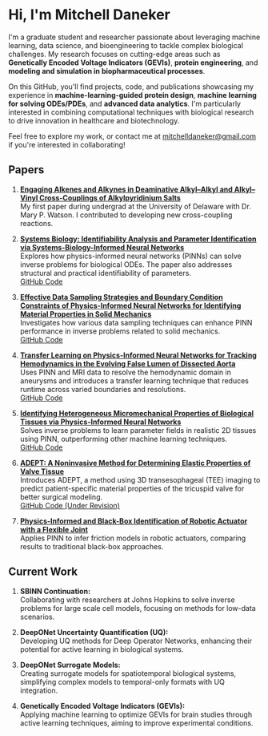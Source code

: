 # Hi, I'm Mitchell Daneker

I'm a graduate student and researcher passionate about leveraging machine learning, data science, and bioengineering to tackle complex biological challenges. My research focuses on cutting-edge areas such as **Genetically Encoded Voltage Indicators (GEVIs)**, **protein engineering**, and **modeling and simulation in biopharmaceutical processes**.

On this GitHub, you'll find projects, code, and publications showcasing my experience in **machine-learning-guided protein design**, **machine learning for solving ODEs/PDEs**, and **advanced data analytics**. I'm particularly interested in combining computational techniques with biological research to drive innovation in healthcare and biotechnology.

Feel free to explore my work, or contact me at mitchelldaneker@gmail.com if you're interested in collaborating!

## Papers

1. **[Engaging Alkenes and Alkynes in Deaminative Alkyl–Alkyl and Alkyl–Vinyl Cross-Couplings of Alkylpyridinium Salts](https://pubs.acs.org/doi/abs/10.1021/acs.orglett.9b03899)**  
   My first paper during undergrad at the University of Delaware with Dr. Mary P. Watson. I contributed to developing new cross-coupling reactions.

2. **[Systems Biology: Identifiability Analysis and Parameter Identification via Systems-Biology-Informed Neural Networks](https://link.springer.com/protocol/10.1007/978-1-0716-3008-2_4)**  
   Explores how physics-informed neural networks (PINNs) can solve inverse problems for biological ODEs. The paper also addresses structural and practical identifiability of parameters.  
   [GitHub Code](https://github.com/lu-group/sbinn)

3. **[Effective Data Sampling Strategies and Boundary Condition Constraints of Physics-Informed Neural Networks for Identifying Material Properties in Solid Mechanics](https://link.springer.com/article/10.1007/s10483-023-2995-8)**  
   Investigates how various data sampling techniques can enhance PINN performance in inverse problems related to solid mechanics.  
   [GitHub Code](https://github.com/lu-group/pinn-material-identification)

4. **[Transfer Learning on Physics-Informed Neural Networks for Tracking Hemodynamics in the Evolving False Lumen of Dissected Aorta](https://www.cell.com/nexus/fulltext/S2950-1601(24)00014-7)**  
   Uses PINN and MRI data to resolve the hemodynamic domain in aneurysms and introduces a transfer learning technique that reduces runtime across varied boundaries and resolutions.  
   [GitHub Code](https://github.com/lu-group/pinn-thrombus-mri)

5. **[Identifying Heterogeneous Micromechanical Properties of Biological Tissues via Physics-Informed Neural Networks](https://pmc.ncbi.nlm.nih.gov/articles/PMC11092874/)**  
   Solves inverse problems to learn parameter fields in realistic 2D tissues using PINN, outperforming other machine learning techniques.  
   [GitHub Code](https://github.com/lu-group/pinn-heterogeneous-material)

6. **[ADEPT: A Noninvasive Method for Determining Elastic Properties of Valve Tissue](https://arxiv.org/abs/2409.19081)**  
   Introduces ADEPT, a method using 3D transesophageal (TEE) imaging to predict patient-specific material properties of the tricuspid valve for better surgical modeling.  
   [GitHub Code (Under Revision)](https://github.com/lu-group/adept)

7. **[Physics-Informed and Black-Box Identification of Robotic Actuator with a Flexible Joint](https://www.sciencedirect.com/science/article/pii/S2405896324013181)**  
   Applies PINN to infer friction models in robotic actuators, comparing results to traditional black-box approaches.

## Current Work

1. **SBINN Continuation:**  
   Collaborating with researchers at Johns Hopkins to solve inverse problems for large scale cell models, focusing on methods for low-data scenarios.

2. **DeepONet Uncertainty Quantification (UQ):**  
   Developing UQ methods for Deep Operator Networks, enhancing their potential for active learning in biological systems.

3. **DeepONet Surrogate Models:**  
   Creating surrogate models for spatiotemporal biological systems, simplifying complex models to temporal-only formats with UQ integration.

4. **Genetically Encoded Voltage Indicators (GEVIs):**  
   Applying machine learning to optimize GEVIs for brain studies through active learning techniques, aiming to improve experimental conditions.
